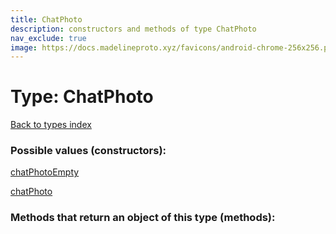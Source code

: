 ```yaml
---
title: ChatPhoto
description: constructors and methods of type ChatPhoto
nav_exclude: true
image: https://docs.madelineproto.xyz/favicons/android-chrome-256x256.png
---
```

# Type: ChatPhoto
[Back to types index](index.html)



### Possible values (constructors):

[chatPhotoEmpty](/API_docs/constructors/chatPhotoEmpty.html)  

[chatPhoto](/API_docs/constructors/chatPhoto.html)  



### Methods that return an object of this type (methods):



